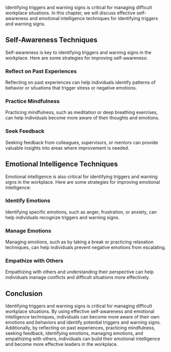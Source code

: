 
Identifying triggers and warning signs is critical for managing difficult workplace situations. In this chapter, we will discuss effective self-awareness and emotional intelligence techniques for identifying triggers and warning signs.

Self-Awareness Techniques
-------------------------

Self-awareness is key to identifying triggers and warning signs in the workplace. Here are some strategies for improving self-awareness:

### Reflect on Past Experiences

Reflecting on past experiences can help individuals identify patterns of behavior or situations that trigger stress or negative emotions.

### Practice Mindfulness

Practicing mindfulness, such as meditation or deep breathing exercises, can help individuals become more aware of their thoughts and emotions.

### Seek Feedback

Seeking feedback from colleagues, supervisors, or mentors can provide valuable insights into areas where improvement is needed.

Emotional Intelligence Techniques
---------------------------------

Emotional intelligence is also critical for identifying triggers and warning signs in the workplace. Here are some strategies for improving emotional intelligence:

### Identify Emotions

Identifying specific emotions, such as anger, frustration, or anxiety, can help individuals recognize triggers and warning signs.

### Manage Emotions

Managing emotions, such as by taking a break or practicing relaxation techniques, can help individuals prevent negative emotions from escalating.

### Empathize with Others

Empathizing with others and understanding their perspective can help individuals manage conflicts and difficult situations more effectively.

Conclusion
----------

Identifying triggers and warning signs is critical for managing difficult workplace situations. By using effective self-awareness and emotional intelligence techniques, individuals can become more aware of their own emotions and behaviors and identify potential triggers and warning signs. Additionally, by reflecting on past experiences, practicing mindfulness, seeking feedback, identifying emotions, managing emotions, and empathizing with others, individuals can build their emotional intelligence and become more effective leaders in the workplace.
